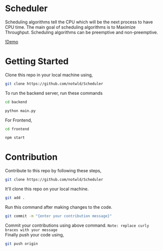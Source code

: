 # Scheduler

Scheduling algorithms tell the CPU which will be the next process to have CPU time. The main goal of scheduling algorithms is to Maximize Throughput. Scheduling algorithms can be preemptive and non-preemptive.

[!Demo](https://salad-scheduler.netlify.app)

# Getting Started

Clone this repo in your local machine using,

```bash
git clone https://github.com/notwld/Scheduler
```

To run the backend server, run these commands

```bash
cd backend
```

```bash
python main.py
```

For Frontend,

```bash
cd frontend
```

```bash
npm start
```

# Contribution

Contribute to this repo by following these steps,

```bash
git clone https://github.com/notwld/Scheduler
```

It'll clone this repo on your local machine.

```bash
git add .
```

Run this command after making changes to the code.

```bash
git commit -m "{enter your contribution message}"
```
Commit your contributions using above command.
`Note: replace curly braces with your message` <br>
Finally push your code using,

```bash
git push origin
```

